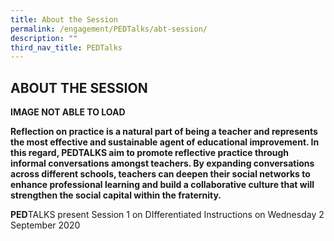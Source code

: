 ```yaml
---
title: About the Session
permalink: /engagement/PEDTalks/abt-session/
description: ""
third_nav_title: PEDTalks
---
```

## ABOUT THE SESSION

**IMAGE NOT ABLE TO LOAD**

**Reflection on practice is a natural part of being a teacher and represents the most effective and sustainable agent of educational improvement. In this regard, PEDTALKS aim to promote reflective practice through informal conversations amongst teachers. By expanding conversations across different schools, teachers can deepen their social networks to enhance professional learning and build a collaborative culture that will strengthen the social capital within the fraternity.**

**PED**TALKS present Session 1 on DIfferentiated Instructions on Wednesday 2 September 2020

